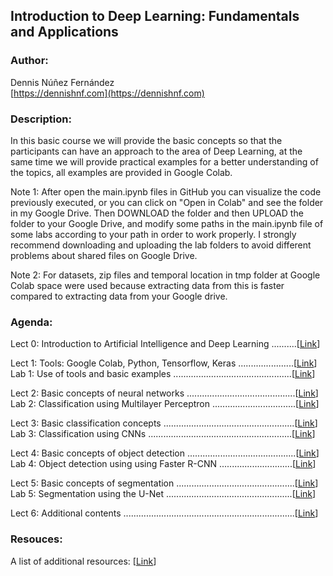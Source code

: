 
## Introduction to Deep Learning: Fundamentals and Applications ##


### Author: ###

Dennis Núñez Fernández  
[https://dennishnf.com](https://dennishnf.com) 


### Description: ###

In this basic course we will provide the basic concepts so that the participants can have an approach to the area of Deep Learning, at the same time we will provide practical examples for a better understanding of the topics, all examples are provided in Google Colab.

Note 1: After open the main.ipynb files in GitHub you can visualize the code previously executed, or you can click on "Open in Colab" and see the folder in my Google Drive. Then DOWNLOAD the folder and then UPLOAD the folder to your Google Drive, and modify some paths in the main.ipynb file of some labs according to your path in order to work properly. I strongly recommend downloading and uploading the lab folders to avoid different problems about shared files on Google Drive.

Note 2: For datasets, zip files and temporal location in tmp folder at Google Colab space were used because extracting data from this is faster compared to extracting data from your Google drive.


### Agenda: ###

Lect 0: Introduction to Artificial Intelligence and Deep Learning  ..........[[Link](https://github.com/dennishnf/intro-to-deep-learning/blob/master/Slides/Lect0-Intro.pdf)]  

Lect 1: Tools: Google Colab, Python, Tensorflow, Keras  ......................[[Link](https://github.com/dennishnf/intro-to-deep-learning/blob/master/Slides/Lect1-Tools.pdf)]  
Lab 1: Use of tools and basic examples  ...............................................[[Link](https://github.com/dennishnf/intro-to-deep-learning/blob/master/Labs/Lab1-Tools/main.ipynb)]  

Lect 2: Basic concepts of neural networks  ...........................................[[Link](https://github.com/dennishnf/intro-to-deep-learning/blob/master/Slides/Lect2-NeuralNetworks.pdf)]    
Lab 2: Classification using Multilayer Perceptron  .................................[[Link](https://github.com/dennishnf/intro-to-deep-learning/blob/master/Labs/Lab2-NeuralNetworks/main.ipynb)]  

Lect 3: Basic classification concepts  ....................................................[[Link](https://github.com/dennishnf/intro-to-deep-learning/blob/master/Slides/Lect3-Classification.pdf)]  
Lab 3: Classification using CNNs .........................................................[[Link](https://github.com/dennishnf/intro-to-deep-learning/blob/master/Labs/Lab3-Clasification/main.ipynb)]  

Lect 4: Basic concepts of object detection  ...........................................[[Link](https://github.com/dennishnf/intro-to-deep-learning/blob/master/Slides/Lect4-Detection.pdf)]  
Lab 4: Object detection using using Faster R-CNN  .............................[[Link](https://github.com/dennishnf/intro-to-deep-learning/blob/master/Labs/Lab4-Detection/main.ipynb)]  

Lect 5: Basic concepts of segmentation  ...............................................[[Link](https://github.com/dennishnf/intro-to-deep-learning/blob/master/Slides/Lect5-Segmentation.pdf)]  
Lab 5: Segmentation using the U-Net  ..................................................[[Link](https://github.com/dennishnf/intro-to-deep-learning/blob/master/Labs/Lab5-Segmentation/main.ipynb)]  

Lect 6: Additional contents  ....................................................................[[Link](https://github.com/dennishnf/intro-to-deep-learning/blob/master/Slides/Lect6-Additional.pdf)]  

### Resouces: ###

A list of additional resources: [[Link](https://github.com/dennishnf/intro-to-deep-learning/blob/master/RESOURCES.md)]

